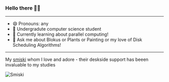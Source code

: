 ### Hello there 👋😄
<hr/>

- 😄 Pronouns: any
- 🔭 Undergradute computer science student
- 🌱 Currently learning about parallel computing!
- 💬 Ask me about Blokus or Plants or Painting or my love of Disk Scheduling Algorithms!

<hr/>

My [smiski](https://smiski.com/e/) whom I love and adore - their deskside support has beeen invaluable to my studies
<br/>

![Smiski](https://github.com/user-attachments/assets/a0e55f84-941b-4c97-a0d3-e45a73347f28)

<!--
**natalieCloud/natalieCloud** is a ✨ _special_ ✨ repository because its `README.md` (this file) appears on your GitHub profile.

Here are some ideas to get you started:

- 🔭 I’m currently working on ...
- 🌱 I’m currently learning ...
- 👯 I’m looking to collaborate on ...
- 🤔 I’m looking for help with ...
- 💬 Ask me about ...
- 📫 How to reach me: ...
- 😄 Pronouns: ...
- ⚡ Fun fact: ...
-->
